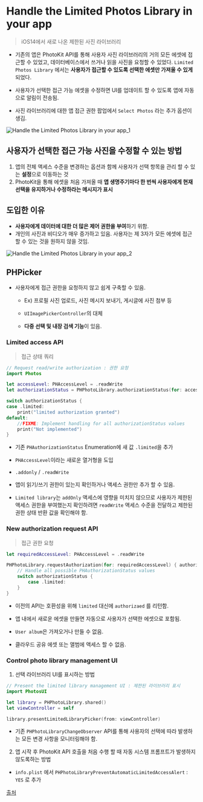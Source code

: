 # Handle the Limited Photos Library in your app

> iOS14에서 새로 나온 제한된 사진 라이브러리 

* 기존의 앱은 PhotoKit API를 통해 사용자 사진 라이브러리의 거의 모든 에셋에 접근할 수 있었고, 데이터베이스에서 쓰거나 읽을 사진을 요청할 수 있었다. `Limited Photos Library` 에서는 **사용자가 접근할 수 있도록 선택한 에셋만 가져올 수 있게** 되었다.



* 사용자가 선택한 접근 가능 에셋을 수정하면 UI를 업데이트 할 수 있도록 앱에 자동으로 알림이 전송됨.

* 사진 라이브러리에 대한 앱 접근 권한 팝업에서 `Select Photos` 라는 추가 옵션이 생김.

![Handle the Limited Photos Library in your app_1](https://user-images.githubusercontent.com/12438429/102794897-5c512a80-43ef-11eb-8772-82a03991cce8.png)



## 사용자가 선택한 접근 가능 사진을 수정할 수 있는 방법

1. 앱의 전체 액세스 수준을 변경하는 옵션과 함께 사용자가 선택 항목을 관리 할 수 있는 **설정**으로 이동하는 것
2. PhotoKit을 통해 에셋을 처음 가져올 때 **앱 생명주기마다 한 번씩 사용자에게 현재 선택을 유지하거나 수정하라는 메시지가 표시**



## 도입한 이유

* **사용자에게 데이터에 대한 더 많은 제어 권한을 부여**하기 위함.
* 개인의 사진과 비디오가 매우 증가하고 있음. 사용자는 제 3자가 모든 에셋에 접근할 수 있는 것을 원하지 않을 것임.



![Handle the Limited Photos Library in your app_2](https://user-images.githubusercontent.com/12438429/102794935-67a45600-43ef-11eb-9ad9-420224f923f3.png)

## PHPicker

* 사용자에게 접근 권한을 요청하지 않고 쉽게 구축할 수 있음.

  * Ex) 프로필 사진 업로드, 사진 메시지 보내기, 게시글에 사진 첨부 등

  * `UIImagePickerController`의 대체

  * **다중 선택 및 내장 검색 기능**이 있음.

    

### Limited access API

> 접근 상태 쿼리

```swift
// Request read/write authorization : 권한 요청
import Photos

let accessLevel: PHAccessLevel = .readWrite
let authorizationStatus = PHPhotoLibrary.authorizationStatus(for: accessLevel)

switch authorizationStatus {
case .limited:
    print("limited authorization granted")
default:
    //FIXME: Implement handling for all authorizationStatus values
    print("Not implemented")
}
```

* 기존 `PHAuthorizationStatus` Enumeration에 새 값 `.limited`을 추가

*  `PHAccessLevel`이라는 새로운 열거형을 도입
  * `.addonly` / `.readWrite`

* 앱이 읽기/쓰기 권한이 있는지 확인하거나 액세스 권한만 추가 할 수 있음.

* `Limited library`는 `addOnly` 액세스에 영향을 미치지 않으므로 사용자가 제한된 액세스 권한을 부여했는지 확인하려면 `readWrite` 액세스 수준을 전달하고 제한된 권한 상태 반환 값을 확인해야 함.



### New authorization request API

> 접근 권한 요청

```swift
let requiredAccessLevel: PHAccessLevel = .readWrite 

PHPhotoLibrary.requestAuthorization(for: requiredAccessLevel) { authorizationStatus in 
	// Handle all possible PHAuthorizationStatus values 
	switch authorizationStatus {
		case .limited: 
	}
}
```

* 이전의 API는 호환성을 위해 `limited` 대신에  `authorizaed` 를 리턴함.



* 앱 내에서 새로운 에셋을 만들면 자동으로 사용자가 선택한 에셋으로 포함됨.

* `User album`은 가져오거나 만들 수 없음.

* 클라우드 공유 에셋 또는 앨범에 액세스 할 수 없음.



### Control photo library management UI

1. 선택 라이브러리 UI를 표시하는 방법

```swift
// Present the limited library management UI : 제한된 라이브러리 표시
import PhotosUI

let library = PHPhotoLibrary.shared()
let viewController = self

library.presentLimitedLibraryPicker(from: viewController)
```

* 기존 `PHPhotoLibraryChangeObserver` API를 통해 사용자의 선택에 따라 발생하는 모든 변경 사항을 모니터링해야 함.



2. 앱 시작 후 PhotoKit API 호출을 처음 수행 할 때 자동 시스템 프롬프트가 발생하지 않도록하는 방법

* `info.plist` 에서 `PHPhotoLibraryPreventAutomaticLimitedAccessAlert` : `YES` 로 추가



[출처](https://developer.apple.com/videos/play/wwdc2020/10641/)